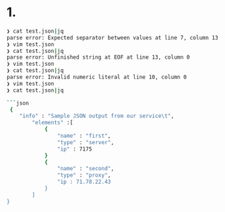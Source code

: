 # 1.

```bash
❯ cat test.json|jq
parse error: Expected separator between values at line 7, column 13
❯ vim test.json
❯ cat test.json|jq
parse error: Unfinished string at EOF at line 13, column 0
❯ vim test.json
❯ cat test.json|jq
parse error: Invalid numeric literal at line 10, column 0
❯ vim test.json
❯ cat test.json|jq

```json
 { 
    "info" : "Sample JSON output from our service\t",
        "elements" :[
            { 
                "name" : "first",
                "type" : "server",
                "ip" : 7175 
            }
            { 
                "name" : "second",
                "type" : "proxy",
                "ip : 71.78.22.43
            }
        ]
}
```

